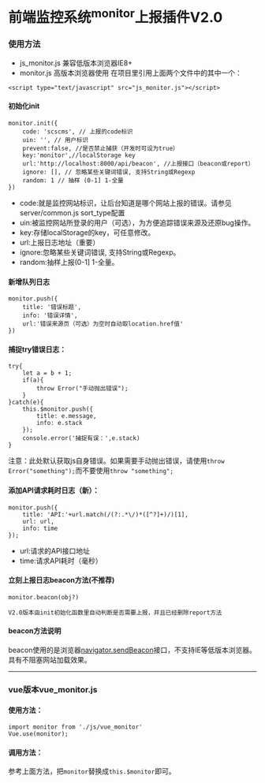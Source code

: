 # 前端监控系统<sup>monitor</sup>上报插件V2.0

### 使用方法

- js_monitor.js 兼容低版本浏览器IE8+
- monitor.js 高版本浏览器使用
在项目里引用上面两个文件中的其中一个：

```
<script type="text/javascript" src="js_monitor.js"></script>
```

#### 初始化init

```
monitor.init({
    code: 'scscms', // 上报的code标识
    uin: '', // 用户标识
	prevent:false, //是否禁止捕获（开发时可设为true）
    key:'monitor',//localStorage key
    url:'http://localhost:8000/api/beacon', //上报接口（beacon或report）
    ignore: [], // 忽略某些关键词错误, 支持String或Regexp
    random: 1 // 抽样 (0-1] 1-全量
})
```

- code:就是监控网站标识，让后台知道是哪个网站上报的错误。请参见server/common.js  sort_type配置
- uin:被监控网站所登录的用户（可选），为方便追踪错误来源及还原bug操作。
- key:存储localStorage的key，可任意修改。
- url:上报日志地址（重要）
- ignore:忽略某些关键词错误, 支持String或Regexp。
- random:抽样上报(0-1] 1-全量。

#### 新增队列日志

```
monitor.push({
    title: '错误标题',
    info: '错误详情',
    url:'错误来源页（可选）为空时自动取location.href值'
})
```
#### 捕捉try错误日志：

```
try{
    let a = b + 1;
    if(a){
        throw Error("手动抛出错误");
    }
}catch(e){
    this.$monitor.push({
        title: e.message,
        info: e.stack
    });
    console.error('捕捉有误：',e.stack)
}
```
注意：此处默认获取js自身错误。如果需要手动抛出错误，请使用`throw Error("something");`而不要使用`throw "something";`

#### 添加API请求耗时日志（新）：

```
monitor.push({
    title: 'API:'+url.match(/(?:.*\/)*([^?]+)/)[1],
    url: url,
    info: time
});

```

- url:请求的API接口地址
- time:请求API耗时（毫秒）

#### 立刻上报日志beacon方法(不推荐)

```
monitor.beacon(obj?)
```

`V2.0版本由init初始化函数里自动判断是否需要上报，并且已经删除report方法`

#### beacon方法说明

beacon使用的是浏览器[navigator.sendBeacon](https://developer.mozilla.org/zh-CN/docs/Web/API/Navigator/sendBeacon)接口，不支持IE等低版本浏览器。具有不阻塞网站加载效果。

---

### vue版本vue_monitor.js

#### 使用方法：

```
import monitor from './js/vue_monitor'
Vue.use(monitor);
```

#### 调用方法：

参考上面方法，把`monitor`替换成`this.$monitor`即可。
